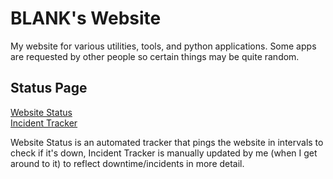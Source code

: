 # BLANK's Website
My website for various utilities, tools, and python applications. Some apps are requested by other people so certain
things may be quite random.

## Status Page
[Website Status](https://stats.uptimerobot.com/kMN9WSnl8x)  
[Incident Tracker](https://blankdvth.pagefate.com/)

Website Status is an automated tracker that pings the website in intervals to check if it's down, Incident Tracker is
manually updated by me (when I get around to it) to reflect downtime/incidents in more detail.
